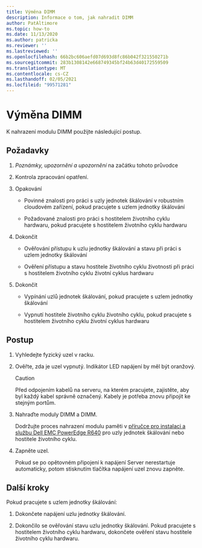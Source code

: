 ```yaml
---
title: Výměna DIMM
description: Informace o tom, jak nahradit DIMM
author: PatAltimore
ms.topic: how-to
ms.date: 11/13/2020
ms.author: patricka
ms.reviewer: ''
ms.lastreviewed: ''
ms.openlocfilehash: 66b2bc606aefd07d693d8fc86b042f321550271b
ms.sourcegitcommit: 283b1308142e668749345bf24b63d40172559509
ms.translationtype: MT
ms.contentlocale: cs-CZ
ms.lasthandoff: 02/05/2021
ms.locfileid: "99571281"
---
```

# <a name="replacing-a-dimm"></a>Výměna DIMM

K nahrazení modulu DIMM použijte následující postup.

## <a name="prerequisites"></a>Požadavky

1.  *Poznámky, upozornění a upozornění* na začátku tohoto průvodce

2.  Kontrola zpracování opatření.

3.  Opakování

    -   Povinné znalosti pro práci s uzly jednotek škálování v robustním cloudovém zařízení, pokud pracujete s uzlem jednotky škálování

    -   Požadované znalosti pro práci s hostitelem životního cyklu hardwaru, pokud pracujete s hostitelem životního cyklu hardwaru

4.  Dokončit

    -   Ověřování přístupu k uzlu jednotky škálování a stavu při práci s uzlem jednotky škálování

    -   Ověření přístupu a stavu hostitele životního cyklu životnosti při práci s hostitelem životního cyklu životní cyklus hardwaru

5.  Dokončit

    -   Vypínání uzlů jednotek škálování, pokud pracujete s uzlem jednotky škálování

    -   Vypnutí hostitele životního cyklu životního cyklu, pokud pracujete s hostitelem životního cyklu životní cyklus hardwaru

## <a name="steps"></a>Postup

1.  Vyhledejte fyzický uzel v racku.

2.  Ověřte, zda je uzel vypnutý. Indikátor LED napájení by měl být oranžový.

    > [!CAUTION]
    > Před odpojením kabelů na serveru, na kterém pracujete, zajistěte, aby byl každý kabel správně označený. Kabely je potřeba znovu připojit ke stejným portům.
    
3.  Nahraďte moduly DIMM a DIMM.

    Dodržujte proces nahrazení modulu paměti v [příručce pro instalaci a službu Dell EMC PowerEdge R640](https://www.dell.com/support/manuals/us/en/04/poweredge-r640/per640_ism_pub/dell-emc-poweredge-r640-overview?guid=guid-f39be9ba-158c-45e3-b8b1-f07bb750d6d4) pro uzly jednotek škálování nebo hostitele životního cyklu.
    
4.  Zapněte uzel.

    Pokud se po opětovném připojení k napájení Server nerestartuje automaticky, potom stisknutím tlačítka napájení uzel znovu zapněte.
    
## <a name="next-steps"></a>Další kroky

Pokud pracujete s uzlem jednotky škálování:

1.  Dokončete napájení uzlu jednotky škálování.

2.  Dokončilo se ověřování stavu uzlu jednotky škálování. Pokud pracujete s hostitelem životního cyklu hardwaru, dokončete ověření stavu hostitele životního cyklu hardwaru.
    
